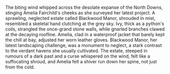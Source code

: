 The biting wind whipped across the desolate expanse of the North Downs, stinging Amelia Fairchild's cheeks as she surveyed her latest project.  A sprawling, neglected estate called Blackwood Manor, shrouded in mist, resembled a skeletal hand clutching at the grey sky.  Ivy, thick as a python's coils, strangled the once-grand stone walls, while gnarled branches clawed at the decaying roofline.  Amelia, clad in a waterproof jacket that barely kept the chill at bay, adjusted her worn leather gloves. Blackwood Manor, her latest landscaping challenge, was a monument to neglect, a stark contrast to the verdant havens she usually cultivated.  The estate, steeped in rumours of a dark past and a curse whispered on the wind, felt like a suffocating shroud, and Amelia felt a shiver run down her spine, not just from the cold.
